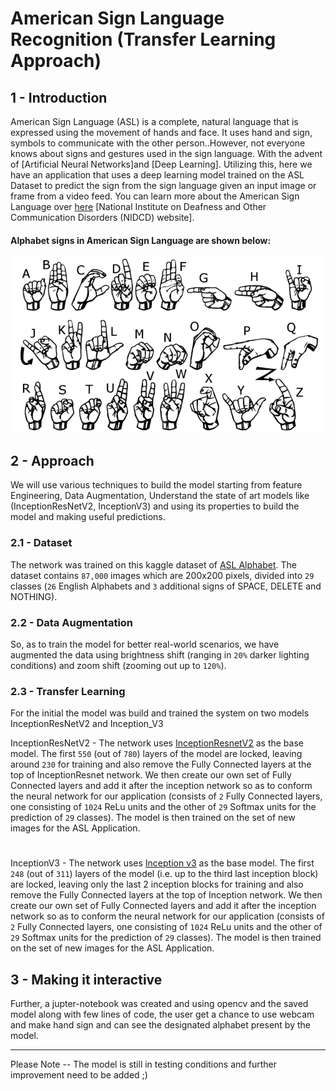 # American Sign Language Recognition (Transfer Learning Approach)

## 1 - Introduction
American Sign Language (ASL) is a complete, natural language that is expressed using the movement of hands and face. It uses hand and sign, symbols to communicate with the other person..However, not everyone knows about signs and gestures used in the sign language. With the advent of [Artificial Neural Networks]and [Deep Learning]. Utilizing this, here we have an application that uses a deep learning model trained on the ASL Dataset to predict the sign from the sign language given an input image or frame from a video feed. You can learn more about the American Sign Language over [here](https://www.nidcd.nih.gov/health/american-sign-language) [National Institute on Deafness and Other Communication Disorders (NIDCD) website].

#### Alphabet signs in American Sign Language are shown below:
![American Sign Language - Signs](/Dataset/american_sign_language.PNG)

## 2 - Approach
We will use various techniques to build the model starting from feature Engineering, Data Augmentation, Understand the state of art models like (InceptionResNetV2, InceptionV3) and using its properties to build the model and making useful predictions.
### 2.1 - Dataset
The network was trained on this kaggle dataset of [ASL Alphabet](https://www.kaggle.com/grassknoted/asl-alphabet). The dataset contains `87,000` images which are 200x200 pixels, divided into `29` classes (`26` English Alphabets and `3` additional signs of SPACE, DELETE and NOTHING). 

### 2.2 - Data Augmentation
So, as to train the model for better real-world scenarios, we have augmented the data using brightness shift (ranging in `20%` darker lighting conditions) and zoom shift (zooming out up to `120%`).

### 2.3 - Transfer Learning 
For the initial the model was build and trained the system on two models InceptionResNetV2 and Inception_V3

InceptionResNetV2 - The network uses [InceptionResnetV2](https://arxiv.org/pdf/1512.00567.pdf) as the base model. The first `550` (out of `780`) layers of the model  are locked, leaving around `230` for training and also remove the Fully Connected layers at the top of InceptionResnet network. We then create our own set of Fully Connected layers and add it after the inception network so as to conform the neural network for our application (consists of `2` Fully Connected layers, one consisting of `1024` ReLu units and the other of `29` Softmax units for the prediction of `29` classes). The model is then trained on the set of new images for the ASL Application.
#
InceptionV3 - The network uses [Inception v3](https://arxiv.org/pdf/1512.00567.pdf) as the base model. The first `248` (out of `311`) layers of the model (i.e. up to the third last inception block) are locked, leaving only the last 2 inception blocks for training and also remove the Fully Connected layers at the top of Inception network. We then create our own set of Fully Connected layers and add it after the inception network so as to conform the neural network for our application (consists of `2` Fully Connected layers, one consisting of `1024` ReLu units and the other of `29` Softmax units for the prediction of `29` classes). The model is then trained on the set of new images for the ASL Application.


3 - Making it interactive
-----
Further,  a jupter-notebook was created and using opencv and the saved model along with few lines of code, the user get a chance to use webcam and make hand sign and can see the designated  alphabet
present by the model.

----------------------
Please Note -- The model is still in testing conditions and further improvement need to be added ;)
